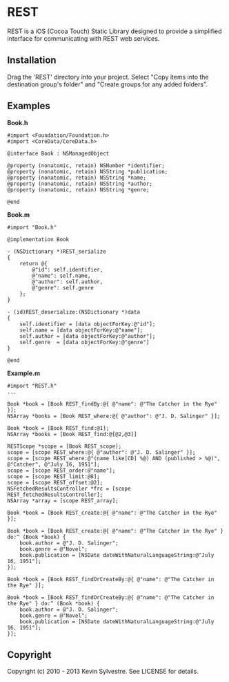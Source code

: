 # REST

REST is a iOS (Cocoa Touch) Static Library designed to provide a simplified interface for communicating with REST web services.

## Installation

Drag the 'REST' directory into your project. Select "Copy items into the destination group's folder" and "Create groups for any added folders".
  
## Examples

**Book.h**

    #import <Foundation/Foundation.h>
	#import <CoreData/CoreData.h>
	
    @interface Book : NSManagedObject 
	
    @property (nonatomic, retain) NSNumber *identifier;
    @property (nonatomic, retain) NSString *publication;
    @property (nonatomic, retain) NSString *name;
    @property (nonatomic, retain) NSString *author;
    @property (nonatomic, retain) NSString *genre;
	
    @end
    
**Book.m**

    #import "Book.h"

    @implementation Book
    
    - (NSDictionary *)REST_serialize
    {
		return @{
			@"id": self.identifier,
			@"name": self.name,
			@"author": self.author,
			@"genre": self.genre
		};
    }
    
    - (id)REST_deserialize:(NSDictionary *)data
    {
     	self.identifier = [data objectForKey:@"id"];
		self.name = [data objectForKey:@"name"];
		self.author = [data objectForKey:@"author"];
		self.genre  = [data objectForKey:@"genre"]
    }

    @end

**Example.m**

    #import "REST.h"
    ...

	Book *book = [Book REST_findBy:@{ @"name": @"The Catcher in the Rye" }];
	NSArray *books = [Book REST_where:@{ @"author": @"J. D. Salinger" }];

	Book *book = [Book REST_find:@1];
	NSArray *books = [Book REST_find:@[@2,@3]]

	RESTScope *scope = [Book REST_scope];
	scope = [scope REST_where:@{ @"author": @"J. D. Salinger" }];
	scope = [scope REST_where:@"(name like[CD] %@) AND (published > %@)", @"Catcher", @"July 16, 1951"];
	scope = [scope REST_order:@"name"];
	scope = [scope REST_limit:@8];
	scope = [scope REST_offset:@2];
	NSFetchedResultsController *frc = [scope REST_fetchedResultsController];
	NSArray *array = [scope REST_array];

	Book *book = [Book REST_create:@{ @"name": @"The Catcher in the Rye" }];
	
	Book *book = [Book REST_create:@{ @"name": @"The Catcher in the Rye" } do:^ (Book *book) {
		book.author = @"J. D. Salinger";
		book.genre = @"Novel";
		book.publication = [NSDate dateWithNaturalLanguageString:@"July 16, 1951"];
	}];

	Book *book = [Book REST_findOrCreateBy:@{ @"name": @"The Catcher in the Rye" }];
	
	Book *book = [Book REST_findOrCreateBy:@{ @"name": @"The Catcher in the Rye" } do:^ (Book *book) {
		book.author = @"J. D. Salinger";
		book.genre = @"Novel";
		book.publication = [NSDate dateWithNaturalLanguageString:@"July 16, 1951"];
	}];

## Copyright

Copyright (c) 2010 - 2013 Kevin Sylvestre. See LICENSE for details.
